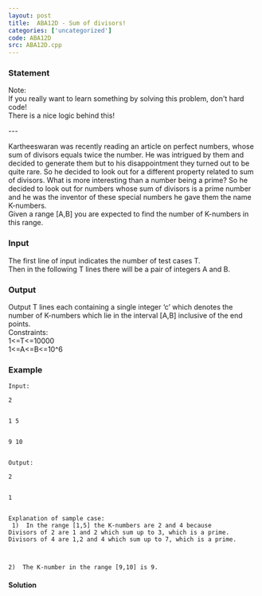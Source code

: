 ```yaml
---
layout: post
title:  ABA12D - Sum of divisors!
categories: ['uncategorized']
code: ABA12D
src: ABA12D.cpp
---
```


### **Statement**

Note:  
 If you really want to learn something by solving this problem, don't hard
code!  
 There is a nice logic behind this!

\---

Kartheeswaran was recently reading an article on perfect numbers, whose sum of
divisors equals twice the number. He was intrigued by them and decided to
generate them but to his disappointment they turned out to be quite rare. So
he decided to look out for a different property related to sum of divisors.
What is more interesting than a number being a prime? So he decided to look
out for numbers whose sum of divisors is a prime number and he was the
inventor of these special numbers he gave them the name K-numbers.  
Given a range [A,B] you are expected to find the number of K-numbers in this
range.

### Input

The first line of input indicates the number of test cases T.  
Then in the following T lines there will be a pair of integers A and B.

### Output

Output T lines each containing a single integer ‘c’ which denotes the number
of K-numbers which lie in the interval [A,B] inclusive of the end points.  
Constraints:  
1<=T<=10000  
1<=A<=B<=10^6

### Example

    
    
    Input:
    2
    
    
    1 5
    
    
    9 10
    
    
    Output:
    2
    
    
    1
    
    
    Explanation of sample case:  
     1)  In the range [1,5] the K-numbers are 2 and 4 because  
    Divisors of 2 are 1 and 2 which sum up to 3, which is a prime.  
    Divisors of 4 are 1,2 and 4 which sum up to 7, which is a prime.  
     
    
    
    2)  The K-number in the range [9,10] is 9.



#### **Solution**



